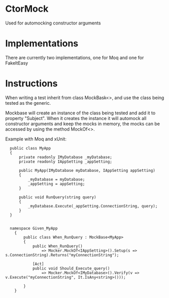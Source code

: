 # CtorMock
Used for automocking constructor arguments

# Implementations

There are currently two implementations, one for Moq and one for FakeItEasy

# Instructions

When writing a test inherit from class MockBask<>, and use the class being tested as the generic.

Mockbase will create an instance of the class being tested and add it to property "Subject".
When it creates the instance it will automock all constructor arguments and keep the mocks in memory, the mocks can be accessed by using the method MockOf<>.

Example with Moq and xUnit:
```
  public class MyApp
  {
      private readonly IMyDatabase _myDatabase;
      private readonly IAppSetting _appSetting;

      public MyApp(IMyDatabase myDatabase, IAppSetting appSetting)
      {
          _myDatabase = myDatabase;
          _appSetting = appSetting;
      }

      public void RunQuery(string query)
      {
          _myDatabase.Execute(_appSetting.ConnectionString, query);
      }
  }
    
    
  namespace Given_MyApp
    {
        public class When_RunQuery : MockBase<MyApp>
        {
            public When_RunQuery()
                => Mocker.MockOf<IAppSetting>().Setup(s => s.ConnectionString).Returns("myConnectionString");

            [Act]
            public void Should_Execute_query()
                => Mocker.MockOf<IMyDatabase>().Verify(v => v.Execute("myConnectionString", It.IsAny<string>()));

        }
    }
```






